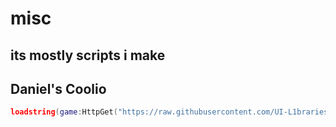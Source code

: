# misc

## its mostly scripts i make

## Daniel's Coolio
```lua
loadstring(game:HttpGet("https://raw.githubusercontent.com/UI-L1braries/UI-Libraries/main/misc/mydumbcool.lua"))()
```
